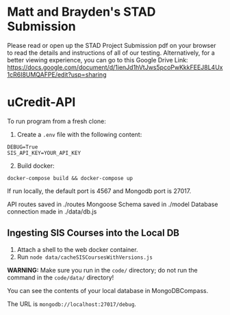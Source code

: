 # Matt and Brayden's STAD Submission
Please read or open up the STAD Project Submission pdf on your browser to read the details and instructions of all of our testing.
Alternatively, for a better viewing experience, you can go to this Google Drive Link: https://docs.google.com/document/d/1ienJd1hVtJws5pcoPwKkkFEEJ8L4Ux1cR6I8UMQAFPE/edit?usp=sharing

# uCredit-API

To run program from a fresh clone:

1. Create a `.env` file with the following content:

```
DEBUG=True
SIS_API_KEY=YOUR_API_KEY
```

2. Build docker:

```
docker-compose build && docker-compose up
```

If run locally, the default port is 4567 and Mongodb port is 27017.

API routes saved in ./routes
Mongoose Schema saved in ./model
Database connection made in ./data/db.js

## Ingesting SIS Courses into the Local DB

1. Attach a shell to the web docker container.
2. Run `node data/cacheSISCoursesWithVersions.js`

**WARNING:** Make sure you run in the `code/` directory; do not run the command in the
`code/data/` directory!

You can see the contents of your local database in MongoDBCompass. 

The URL is `mongodb://localhost:27017/debug`.